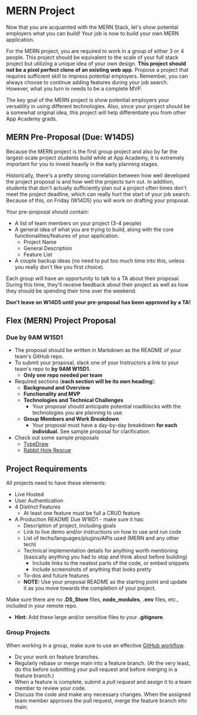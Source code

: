# MERN Project

Now that you are acquainted with the MERN Stack, let's show potential employers
what you can build! Your job is now to build your own MERN application.

For the MERN project, you are required to work in a group of either 3 or 4
people. This project should be equivalent to the scale of your full stack
project but utilizing a unique idea of your own design. **This project should
not be a pixel perfect clone of an existing web app.** Propose a project that
requires sufficient skill to impress potential employers. Remember, you can
always choose to continue adding features during your job search. However, what
you turn in needs to be a complete MVP.

The key goal of the MERN project is show potential employers your versatility in
using different technologies. Also, since your project should be a somewhat
original idea, this project will help differentiate you from other App Academy
grads.

## MERN Pre-Proposal (Due: W14D5)

Because the MERN project is the first group project and also by far the
largest-scale project students build while at App Academy, it is extremely
important for you to invest heavily in the early planning stages.

Historically, there's a pretty strong correlation between how well developed the
project proposal is and how well the projects turn out. In addition, students
that don't actually sufficiently plan out a project often times don't meet the
project deadline, which can really hurt the start of your job search. Because of
this, on Friday (W14D5) you will work on drafting your proposal.

Your pre-proposal should contain:

- A list of team members on your project (3-4 people)
- A general idea of what you are trying to build, along with the core
  functionalities/features of your application.
  - Project Name
  - General Description
  - Feature List
- A couple backup ideas (no need to put too much time into this, unless you
  really don't like you first choice).

Each group will have an opportunity to talk to a TA about their proposal.
During this time, they'll receive feedback about their project as well as how
they should be spending their time over the weekend.

**Don't leave on W14D5 until your pre-proposal has been approved by a TA!**

## Flex (MERN) Project Proposal

### Due by 9AM W15D1

- The proposal should be written in Markdown as the README of your team's
  GitHub repo.
- To submit your proposal, slack one of your Instructors a link to your team's
  repo to **by 9AM W15D1.**
  - **Only one repo needed per team**
- Required sections (**each section will be its own heading**):
  - **Background and Overview**
  - **Functionality and MVP**
  - **Technologies and Technical Challenges**
    - Your proposal should anticipate potential roadblocks with the technologies
      you are planning to use. 
  - **Group Members and Work Breakdown**
    - Your proposal must have a day-by-day breakdown **for each individual.** 
      See sample proposal for clarification.
- Check out some sample proposals
  - [TypeDraw]
  - [Rabbit Hole Rescue]
  
## Project Requirements

All projects need to have these elements:

- Live Hosted
- User Authentication
- 4 Distinct Features
  - At least one feature must be full a CRUD feature
- A Production README Due W16D1 - make sure it has:
  - Description of project, including goals
  - Link to live demo and/or instructions on how to use and run code
  - List of techs/languages/plugins/APIs used (MERN and any other tech)
  - Technical implementation details for anything worth mentioning (basically
    anything you had to stop and think about before building)
    - Include links to the neatest parts of the code, or embed snippets
    - Include screenshots of anything that looks pretty
  - To-dos and future features
  - **NOTE:** Use your proposal README as the starting point and update it as you 
    move towards the completion of your project.

Make sure there are no __.DS_Store__ files, __node_modules__, __.env__ files,
etc., included in your remote repo.
- **Hint:** Add these large and/or sensitive files to your __.gitignore__.

### Group Projects

When working in a group, make sure to use an effective [GitHub workflow].

- Do your work on feature branches.
- Regularly rebase or merge main into a feature branch. (At the very least, do
  this before submitting your pull request and before merging in a feature
  branch.)
- When a feature is complete, submit a _pull request_ and assign it to a team
  member to review your code.
- Discuss the code and make any necessary changes. When the assigned team member
  approves the pull request, merge the feature branch into main.

[TypeDraw]: https://github.com/znrm/typedraw
[Rabbit Hole Rescue]: https://github.com/Kyle01/rabbit_hole_rescue/blob/master/misc_docs/README.md
[GitHub workflow]: https://www.atlassian.com/git/tutorials/syncing

